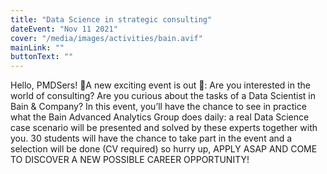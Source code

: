 ```yaml
---
title: "Data Science in strategic consulting"
dateEvent: "Nov 11 2021"
cover: "/media/images/activities/bain.avif"
mainLink: ""
buttonText: ""
---
```


Hello, PMDSers! 🎉A new exciting event is out 🎉: Are you interested in the world of consulting? Are you curious about the tasks of a Data Scientist in Bain & Company? In this event, you’ll have the chance to see in practice what the Bain Advanced Analytics Group does daily: a real Data Science case scenario will be presented and solved by these experts together with you. 30 students will have the chance to take part in the event and a selection will be done (CV required) so hurry up, APPLY ASAP AND COME TO DISCOVER A NEW POSSIBLE CAREER OPPORTUNITY!
